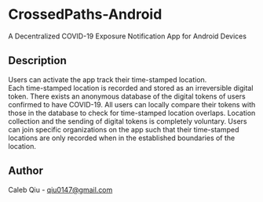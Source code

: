 # CrossedPaths-Android
A Decentralized COVID-19 Exposure Notification App for Android Devices
## Description
Users can activate the app track their time-stamped location.     
Each time-stamped location is recorded and stored as an irreversible digital token. 
There exists an anonymous database of the digital tokens of users confirmed to have COVID-19. 
All users can locally compare their tokens with those in the database to check for time-stamped location overlaps. 
Location collection and the sending of digital tokens is completely voluntary. 
Users can join specific organizations on the app such that their time-stamped locations are only recorded when in the established boundaries of the location. 
## Author
Caleb Qiu -
qiu0147@gmail.com
